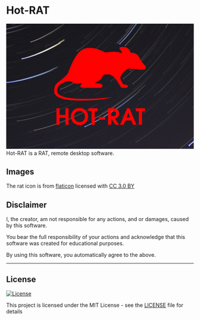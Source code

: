 
# Hot-RAT
![Image](./icon/background.webp)
Hot-RAT is a RAT, remote desktop software.

## Images
The rat icon is from [flaticon](www.flaticon.com) licensed with [CC 3.0 BY](http://creativecommons.org/licenses/by/3.0/)


## Disclaimer
I, the creator, am not responsible for any actions, and or damages, caused by this software.

You bear the full responsibility of your actions and acknowledge that this software was created for educational purposes.

By using this software, you automatically agree to the above.

---

## License
[![License](http://img.shields.io/:license-mit-blue.svg?style=flat-square)](./LICENSE)

This project is licensed under the MIT License - see the [LICENSE](./LICENSE) file for details
